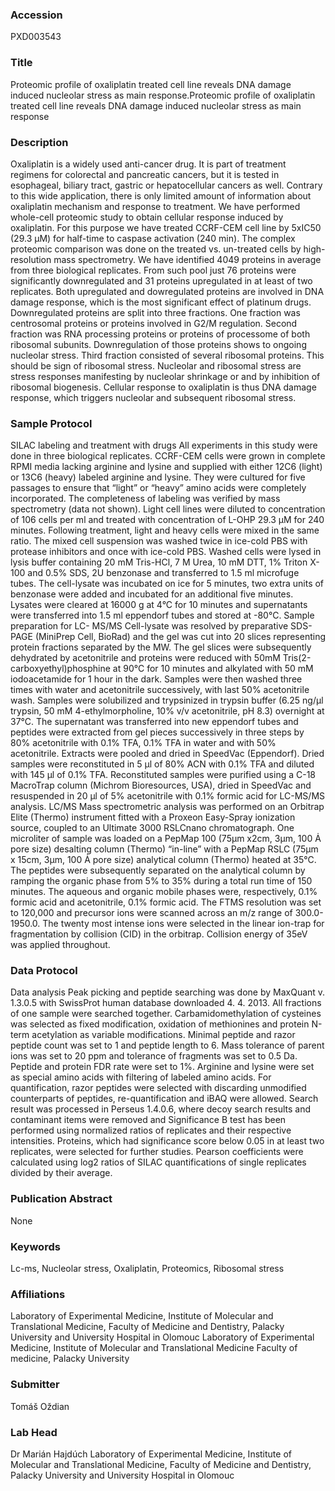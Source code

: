 ### Accession
PXD003543

### Title
Proteomic profile of oxaliplatin treated cell line reveals DNA damage induced nucleolar stress as main response.Proteomic profile of oxaliplatin treated cell line reveals DNA damage induced nucleolar stress as main response

### Description
Oxaliplatin is a widely used anti-cancer drug. It is part of treatment regimens for colorectal and pancreatic cancers, but it is tested in esophageal, biliary tract, gastric or hepatocellular cancers as well. Contrary to this wide application, there is only limited amount of information about oxaliplatin mechanism and response to treatment. We have performed whole-cell proteomic study to obtain cellular response induced by oxaliplatin. For this purpose we have treated CCRF-CEM cell line by 5xIC50 (29.3 μM) for half-time to caspase activation (240 min). The complex proteomic comparison was done on the treated vs. un-treated cells by high-resolution mass spectrometry. We have identified 4049 proteins in average from three biological replicates. From such pool just 76 proteins were significantly downregulated and 31 proteins upregulated in at least of two replicates. Both upregulated and dowregulated proteins are involved in DNA damage response, which is the most significant effect of platinum drugs. Downregulated proteins are split into three fractions. One fraction was centrosomal proteins or proteins involved in G2/M regulation. Second fraction was RNA processing proteins or proteins of processome of both ribosomal subunits. Downregulation of those proteins shows to ongoing nucleolar stress. Third fraction consisted of several ribosomal proteins. This should be sign of ribosomal stress. Nucleolar and ribosomal stress are stress responses manifesting by nucleolar shrinkage or and by inhibition of ribosomal biogenesis. Cellular response to oxaliplatin is thus DNA damage response, which triggers nucleolar and subsequent ribosomal stress.

### Sample Protocol
SILAC labeling and treatment with drugs All experiments in this study were done in three biological replicates. CCRF-CEM cells were grown in complete RPMI media lacking arginine and lysine and supplied with either 12C6 (light) or 13C6 (heavy) labeled arginine and lysine. They were cultured for five passages to ensure that “light” or “heavy” amino acids were completely incorporated. The completeness of labeling was verified by mass spectrometry (data not shown). Light cell lines were diluted to concentration of 106 cells per ml and treated with concentration of L-OHP 29.3 μM for 240 minutes. Following treatment, light and heavy cells were mixed in the same ratio. The mixed cell suspension was washed twice in ice-cold PBS with protease inhibitors and once with ice-cold PBS. Washed cells were lysed in lysis buffer containing 20 mM Tris-HCl, 7 M Urea, 10 mM DTT, 1% Triton X-100 and 0.5% SDS, 2U benzonase and transferred to 1.5 ml microfuge tubes. The cell-lysate was incubated on ice for 5 minutes, two extra units of benzonase were added and incubated for an additional five minutes. Lysates were cleared at 16000 g at 4°C for 10 minutes and supernatants were transferred into 1.5 ml eppendorf tubes and stored at -80°C.  Sample preparation for LC- MS/MS Cell-lysate was resolved by preparative SDS-PAGE (MiniPrep Cell, BioRad) and the gel was cut into 20 slices representing protein fractions separated by the MW. The gel slices were subsequently dehydrated by acetonitrile and proteins were reduced with 50mM Tris(2-carboxyethyl)phosphine at 90°C for 10 minutes and alkylated with 50 mM iodoacetamide for 1 hour in the dark. Samples were then washed three times with water and acetonitrile successively, with last 50% acetonitrile wash. Samples were solubilized and trypsinized in trypsin buffer (6.25 ng/µl trypsin, 50 mM 4-ethylmorpholine, 10% v/v acetonitrile, pH 8.3) overnight at 37°C. The supernatant was transferred into new eppendorf tubes and peptides were extracted from gel pieces successively in three steps by 80% acetonitrile with 0.1% TFA, 0.1% TFA in water and with 50% acetonitrile. Extracts were pooled and dried in SpeedVac (Eppendorf). Dried samples were reconstituted in 5 µl of 80% ACN with 0.1% TFA and diluted with 145 µl of 0.1% TFA. Reconstituted samples were purified using a C-18 MacroTrap column (Michrom Bioresources, USA), dried in SpeedVac and resuspended in 20 µl of 5% acetonitrile with 0.1% formic acid for LC-MS/MS analysis. LC/MS Mass spectrometric analysis was performed on an Orbitrap Elite (Thermo) instrument fitted with a Proxeon Easy-Spray ionization source, coupled to an Ultimate 3000 RSLCnano chromatograph. One microliter of sample was loaded on a PepMap 100 (75μm x2cm, 3μm, 100 Ȧ pore size) desalting column (Thermo) “in-line” with a PepMap RSLC (75μm x 15cm, 3μm, 100 Ȧ pore size) analytical column (Thermo) heated at 35°C. The peptides were subsequently separated on the analytical column by ramping the organic phase from 5% to 35% during a total run time of 150 minutes. The aqueous and organic mobile phases were, respectively, 0.1% formic acid and acetonitrile, 0.1% formic acid. The FTMS resolution was set to 120,000 and precursor ions were scanned across an m/z range of 300.0- 1950.0. The twenty most intense ions were selected in the linear ion-trap for fragmentation by collision (CID) in the orbitrap. Collision energy of 35eV was applied throughout.

### Data Protocol
Data analysis Peak picking and peptide searching was done by MaxQuant v. 1.3.0.5 with SwissProt human database downloaded 4. 4. 2013. All fractions of one sample were searched together. Carbamidomethylation of cysteines was selected as fixed modification, oxidation of methionines and protein N-term acetylation as variable modifications. Minimal peptide and razor peptide count was set to 1 and peptide length to 6. Mass tolerance of parent ions was set to 20 ppm and tolerance of fragments was set to 0.5 Da. Peptide and protein FDR rate were set to 1%. Arginine and lysine were set as special amino acids with filtering of labeled amino acids. For quantification, razor peptides were selected with discarding unmodified counterparts of peptides, re-quantification and iBAQ were allowed. Search result was processed in Perseus 1.4.0.6, where decoy search results and contaminant items were removed and Significance B test has been performed using normalized ratios of replicates and their respective intensities. Proteins, which had significance score below 0.05 in at least two replicates, were selected for further studies. Pearson coefficients were calculated using log2 ratios of SILAC quantifications of single replicates divided by their average.

### Publication Abstract
None

### Keywords
Lc-ms, Nucleolar stress, Oxaliplatin, Proteomics, Ribosomal stress

### Affiliations
Laboratory of Experimental Medicine, Institute of Molecular and Translational Medicine, Faculty of Medicine and Dentistry, Palacky University and University Hospital in Olomouc
Laboratory of Experimental Medicine, Institute of Molecular and Translational Medicine
Faculty of medicine, Palacky University

### Submitter
Tomáš Oždian

### Lab Head
Dr Marián Hajdúch
Laboratory of Experimental Medicine, Institute of Molecular and Translational Medicine, Faculty of Medicine and Dentistry, Palacky University and University Hospital in Olomouc


